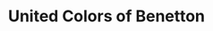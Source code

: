 ---
title: "United Colors of Benetton"
url: /crans-montana/united-colors-of-benetton/
shop: Kleidung
---